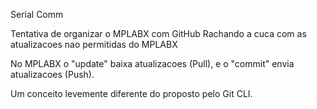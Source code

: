 Serial Comm

Tentativa de organizar o MPLABX com GitHub
Rachando a cuca com as atualizacoes nao permitidas do MPLABX

No MPLABX o "update" baixa atualizacoes (Pull),
e o "commit" envia atualizacoes (Push).

Um conceito levemente diferente do proposto pelo Git CLI.

